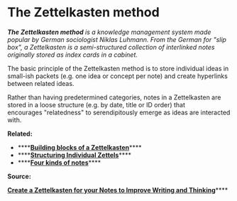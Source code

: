 # The Zettelkasten method

_**The Zettelkasten method**_ _is a knowledge management system made popular by German sociologist Niklas Luhmann. From the German for "slip box", a Zettelkasten is a semi-structured collection of interlinked notes originally stored as index cards in a cabinet._ 

The basic principle of the Zettelkasten method is to store individual ideas in small-ish packets \(e.g. one idea or concept per note\) and create hyperlinks between related ideas. 

Rather than having predetermined categories, notes in a Zettelkasten are stored in a loose structure \(e.g. by date, title or ID order\) that encourages "relatedness" to serendipitously emerge as ideas are interacted with. 

**Related:** 

* \*\*\*\*[**Building blocks of a Zettelkasten**](building-blocks-of-a-zettelkasten.md)\*\*\*\*
* \*\*\*\*[**Structuring Individual Zettels**](structuring-individual-zettels.md)\*\*\*\*
* \*\*\*\*[**Four kinds of notes**](four-kinds-of-notes.md)\*\*\*\*

**Source:**

[**Create a Zettelkasten for your Notes to Improve Writing and Thinking**](https://zettelkasten.de/posts/zettelkasten-improves-thinking-writing/)\*\*\*\*



